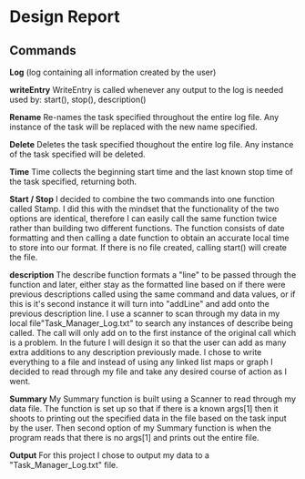 Design Report
=============

Commands
---------
**Log**
  (log containing all information created by the user)
  
**writeEntry**
    WriteEntry is called whenever any output to the log is needed 
    used by: start(), stop(), description()
    
**Rename**
  Re-names the task specified throughout the entire log file. Any instance of the task will be replaced with the new name specified.
  
**Delete**
  Deletes the task specified thoughout the entire log file. Any instance of the task specified will be deleted.

**Time**
  Time collects the beginning start time and the last known stop time of the task specified, returning both.

**Start / Stop**
I decided to combine the two commands into one function called Stamp. I did this with the mindset that the functionality of the two 
options are identical, therefore I can easily call the same function twice rather than building two different functions. The function consists of date formatting and then calling a date function to obtain an accurate local time to store into our format. If there is no file created, calling start() will create the file.

**description**
The describe function formats a "line" to be passed through the function and later, either stay as the formatted line based on if there were previous descriptions called using the same command and data values, or if this is it's second instance it will turn into "addLine" and add onto the previous description line. I use a scanner to scan through my data in my local file"Task_Manager_Log.txt" to search any instances of describe being called. The call will only add on to the first instance of the original call which is a problem. In the future I will design it so that the user can add as many extra additions to any description previously made. I chose to write everything to a file and instead of using any linked list maps or graph I decided to read through my file and take any desired course of action as I went.  

**Summary**
My Summary function is built using a Scanner to read through my data file. The function is set up so that if there is a known args[1] then it shoots to printing out the specified data in the file based on the task input by the user. Then second option of my Summary function is when the program reads that there is no args[1] and prints out the entire file.

**Output**
For this project I chose to output my data to a "Task_Manager_Log.txt" file.






